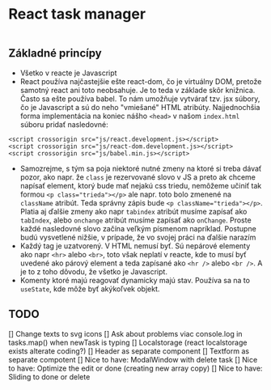 # React task manager

```

```

## Základné princípy

- Všetko v reacte je Javascript
- React používa najčastejšie ešte react-dom, čo je virtuálny DOM, pretože samotný react ani toto neobsahuje. Je to teda v základe skôr knižnica. Často sa ešte používa babel. To nám umožňuje vytvárať tzv. jsx súbory, čo je Javascript a sú do neho "vmiešané" HTML atribúty. Najjednochšia forma implementácia na koniec nášho `<head>` v našom `index.html` súboru pridať nasledovné:

```
<script crossorigin src="js/react.development.js></script>
<script crossorigin src="js/react-dom.development.js></script>
<script crossorigin src="js/babel.min.js></script>
```

- Samozrejme, s tým sa poja niektoré nutné zmeny na ktoré si treba dávať pozor, ako napr. že `class` je rezervované slovo v JS a preto ak chceme napísať element, ktorý bude mať nejakú css triedu, nemôžeme učiniť tak formou `<p class="trieda"></p>` ale napr. toto bolo zmenené na `className` atribút. Teda správny zápis bude `<p className="trieda"></p>`. Platia aj ďalšie zmeny ako napr `tabindex` atribút musíme zapísať ako `tabIndex`, alebo `onchange` atribút musíme zapísať ako `onChange`. Proste každé nasledovné slovo začína veľkým písmenom napríklad. Postupne budú vysvetlené nižšie, v prípade, že vo svojej práci na ďalšie narazím
- Každý tag je uzatvorený. V HTML nemusí byť. Sú nepárové elementy ako napr `<hr>` alebo `<br>`, toto však neplatí v reacte, kde to musí byť uvedené ako párový element a teda zapísané ako `<hr />` alebo `<br />`. A je to z toho dôvodu, že všetko je Javascript.
- Komenty ktoré majú reagovať dynamicky majú stav. Používa sa na to `useState`, kde môže byť akýkoľvek objekt.

## TODO

[] Change texts to svg icons
[] Ask about problems viac console.log in tasks.map() when newTask is typing
[] Localstorage (react localstorage exists alterate coding?)
[] Header as separate component
[] Textform as separate compotent
[] Nice to have: ModalWindow with delete task
[] Nice to have: Optimize the edit or done (creating new array copy)
[] Nice to have: Sliding to done or delete
